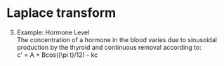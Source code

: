 # Laplace transform
3. Example: Hormone Level \
The concentration of a hormone in the blood varies due to sinusoidal production by the thyroid and continuous removal according to: \
c' = A + Bcos((\pi t)/12) - kc